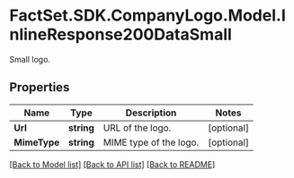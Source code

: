 # FactSet.SDK.CompanyLogo.Model.InlineResponse200DataSmall
Small logo.

## Properties

Name | Type | Description | Notes
------------ | ------------- | ------------- | -------------
**Url** | **string** | URL of the logo. | [optional] 
**MimeType** | **string** | MIME type of the logo. | [optional] 

[[Back to Model list]](../README.md#documentation-for-models) [[Back to API list]](../README.md#documentation-for-api-endpoints) [[Back to README]](../README.md)

